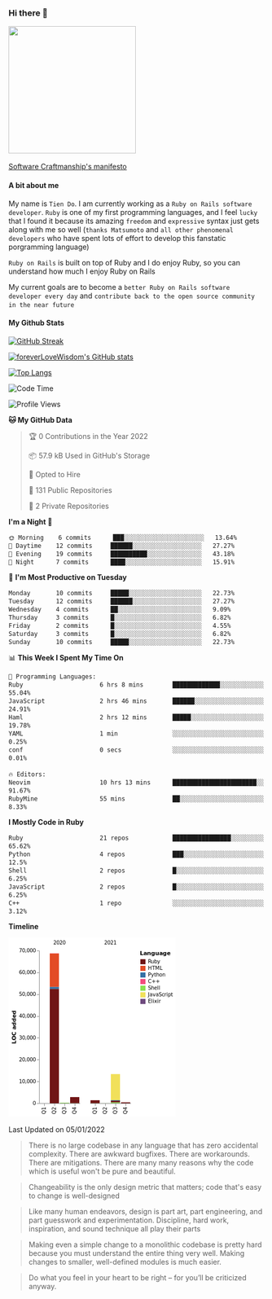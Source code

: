 ### Hi there 👋

<!--
**foreverLoveWisdom/foreverLoveWisdom** is a ✨ _special_ ✨ repository because its `README.md` (this file) appears on your GitHub profile.

Here are some ideas to get you started:

- 🔭 I’m currently working on ...
- 🌱 I’m currently learning ...
- 👯 I’m looking to collaborate on ...
- 🤔 I’m looking for help with ...
- 💬 Ask me about ...
- 📫 How to reach me: ...
- 😄 Pronouns: ...
- ⚡ Fun fact: ...
-->

<img src="https://codecondo.com/wp-content/uploads/2017/09/railslogo.png" width="250" height="250">

[Software Craftmanship's manifesto](http://manifesto.softwarecraftsmanship.org/)

#### A bit about me
My name is `Tien Do`. I am currently working as a `Ruby on Rails software developer`. `Ruby` is one of my first programming languages, and I feel `lucky` that I found it because its amazing `freedom` and `expressive` syntax just gets along with me so well (`thanks Matsumoto` and `all other phenomenal developers` who have spent lots of effort to develop this fanstatic porgramming language)

`Ruby on Rails` is built on top of Ruby and I do enjoy Ruby, so you can understand how much I enjoy Ruby on Rails

My current goals are to become a `better Ruby on Rails software developer every day` and `contribute back to the open source community in the near future`

#### My Github Stats

[![GitHub Streak](https://github-readme-streak-stats.herokuapp.com/?user=foreverLoveWisdom&theme=dracula)](https://git.io/streak-stats)
&nbsp;
&nbsp;

[![foreverLoveWisdom's GitHub stats](https://github-readme-stats.vercel.app/api?username=foreverLoveWisdom&show_icons=true&theme=react&count_private=true)](https://github.com/anuraghazra/github-readme-stats)

[![Top Langs](https://github-readme-stats.vercel.app/api/top-langs/?username=foreverLoveWisdom&show_icons=true&theme=vue-dark)](https://github.com/anuraghazra/github-readme-stats)

<!--START_SECTION:waka-->
![Code Time](http://img.shields.io/badge/Code%20Time-822%20hrs%2045%20mins-blue)

![Profile Views](http://img.shields.io/badge/Profile%20Views-1-blue)

**🐱 My GitHub Data** 

> 🏆 0 Contributions in the Year 2022
 > 
> 📦 57.9 kB Used in GitHub's Storage 
 > 
> 💼 Opted to Hire
 > 
> 📜 131 Public Repositories 
 > 
> 🔑 2 Private Repositories  
 > 
**I'm a Night 🦉** 

```text
🌞 Morning    6 commits      ███░░░░░░░░░░░░░░░░░░░░░░   13.64% 
🌆 Daytime    12 commits     ██████░░░░░░░░░░░░░░░░░░░   27.27% 
🌃 Evening    19 commits     ██████████░░░░░░░░░░░░░░░   43.18% 
🌙 Night      7 commits      ████░░░░░░░░░░░░░░░░░░░░░   15.91%

```
📅 **I'm Most Productive on Tuesday** 

```text
Monday       10 commits     █████░░░░░░░░░░░░░░░░░░░░   22.73% 
Tuesday      12 commits     ██████░░░░░░░░░░░░░░░░░░░   27.27% 
Wednesday    4 commits      ██░░░░░░░░░░░░░░░░░░░░░░░   9.09% 
Thursday     3 commits      █░░░░░░░░░░░░░░░░░░░░░░░░   6.82% 
Friday       2 commits      █░░░░░░░░░░░░░░░░░░░░░░░░   4.55% 
Saturday     3 commits      █░░░░░░░░░░░░░░░░░░░░░░░░   6.82% 
Sunday       10 commits     █████░░░░░░░░░░░░░░░░░░░░   22.73%

```


📊 **This Week I Spent My Time On** 

```text
💬 Programming Languages: 
Ruby                     6 hrs 8 mins        █████████████░░░░░░░░░░░░   55.04% 
JavaScript               2 hrs 46 mins       ██████░░░░░░░░░░░░░░░░░░░   24.91% 
Haml                     2 hrs 12 mins       █████░░░░░░░░░░░░░░░░░░░░   19.78% 
YAML                     1 min               ░░░░░░░░░░░░░░░░░░░░░░░░░   0.25% 
conf                     0 secs              ░░░░░░░░░░░░░░░░░░░░░░░░░   0.01%

🔥 Editors: 
Neovim                   10 hrs 13 mins      ███████████████████████░░   91.67% 
RubyMine                 55 mins             ██░░░░░░░░░░░░░░░░░░░░░░░   8.33%

```

**I Mostly Code in Ruby** 

```text
Ruby                     21 repos            ████████████████░░░░░░░░░   65.62% 
Python                   4 repos             ███░░░░░░░░░░░░░░░░░░░░░░   12.5% 
Shell                    2 repos             █░░░░░░░░░░░░░░░░░░░░░░░░   6.25% 
JavaScript               2 repos             █░░░░░░░░░░░░░░░░░░░░░░░░   6.25% 
C++                      1 repo              ░░░░░░░░░░░░░░░░░░░░░░░░░   3.12%

```


**Timeline**

![Chart not found](https://raw.githubusercontent.com/foreverLoveWisdom/foreverLoveWisdom/main/charts/bar_graph.png) 


 Last Updated on 05/01/2022
<!--END_SECTION:waka-->


> There is no large codebase in any language that has zero accidental complexity. There are awkward bugfixes. There are workarounds. There are mitigations.
> There are many many reasons why the code which is useful won't be pure and beautiful.

> Changeability is the only design metric that matters; code that's easy to change is well-designed

> Like many human endeavors, design is part art, part engineering, and part guesswork and experimentation. Discipline, hard work, inspiration, and sound technique all play their parts

> Mak­ing even a sim­ple change to a mono­lith­ic code­base is pret­ty hard because you must under­stand the entire thing very well. Mak­ing changes to small­er, well-defined mod­ules is much easier.
 
 > Do what you feel in your heart to be right – for you’ll be criticized anyway.
